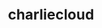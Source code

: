 ---
title: "charliecloud"
layout: cache
categories: [package, develop]
meta: {"versions": ["0.37"], "compilers": ["cce@=15.0.1", "gcc@=11.4.0", "gcc@=9.4.0", "oneapi@=2024.0.0", "oneapi@=2024.2.0"], "oss": ["rhel8", "ubuntu20.04", "ubuntu22.04"], "platforms": ["linux"], "targets": ["neoverse_v1", "ppc64le", "x86_64_v3", "zen4"], "stacks": ["e4s", "e4s-cray-rhel", "e4s-neoverse_v1", "e4s-oneapi", "e4s-power", "root"], "num_specs": 24, "num_specs_by_stack": {"root": 24, "e4s-cray-rhel": 2, "e4s-power": 2, "e4s-neoverse_v1": 2, "e4s": 2, "e4s-oneapi": 3}}
spec_details: [{"hash": "bjp3zesqfqdqj7rgo5wrb7rw5ltbhkn2", "compiler": "cce@=15.0.1", "versions": ["0.37"], "os": "rhel8", "platform": "linux", "target": "zen4", "variants": ["build_system=autotools", "~docs", "+squashfuse"], "stacks": ["root"], "size": "-", "tarball": "https://binaries.spack.io/develop/build_cache/linux-rhel8-zen4/cce-15.0.1/charliecloud-0.37/linux-rhel8-zen4-cce-15.0.1-charliecloud-0.37-bjp3zesqfqdqj7rgo5wrb7rw5ltbhkn2.spack"}, {"hash": "sfu5q5xnnrcnt7nkq3qtgbzl4vy3ozsl", "compiler": "cce@=15.0.1", "versions": ["0.37"], "os": "rhel8", "platform": "linux", "target": "zen4", "variants": ["build_system=autotools", "~docs", "+squashfuse"], "stacks": ["root"], "size": "-", "tarball": "https://binaries.spack.io/develop/build_cache/linux-rhel8-zen4/cce-15.0.1/charliecloud-0.37/linux-rhel8-zen4-cce-15.0.1-charliecloud-0.37-sfu5q5xnnrcnt7nkq3qtgbzl4vy3ozsl.spack"}, {"hash": "hgwof77mv6ijudniab6ljey7oczk5bfy", "compiler": "cce@=15.0.1", "versions": ["0.37"], "os": "rhel8", "platform": "linux", "target": "zen4", "variants": ["build_system=autotools", "~docs", "+squashfuse"], "stacks": ["root", "e4s-cray-rhel"], "size": "-", "tarball": "https://binaries.spack.io/develop/build_cache/linux-rhel8-zen4/cce-15.0.1/charliecloud-0.37/linux-rhel8-zen4-cce-15.0.1-charliecloud-0.37-hgwof77mv6ijudniab6ljey7oczk5bfy.spack"}, {"hash": "yvk237ieq76iikmp4ncn5yrh5o3jnfxl", "compiler": "cce@=15.0.1", "versions": ["0.37"], "os": "rhel8", "platform": "linux", "target": "zen4", "variants": ["build_system=autotools", "~docs", "+squashfuse"], "stacks": ["root", "e4s-cray-rhel"], "size": "-", "tarball": "https://binaries.spack.io/develop/build_cache/linux-rhel8-zen4/cce-15.0.1/charliecloud-0.37/linux-rhel8-zen4-cce-15.0.1-charliecloud-0.37-yvk237ieq76iikmp4ncn5yrh5o3jnfxl.spack"}, {"hash": "p24zarwwejbkv2ojfkf6w3jl6g3loadx", "compiler": "gcc@=9.4.0", "versions": ["0.37"], "os": "ubuntu20.04", "platform": "linux", "target": "ppc64le", "variants": ["build_system=autotools", "~docs", "+squashfuse"], "stacks": ["e4s-power", "root"], "size": "-", "tarball": "https://binaries.spack.io/develop/build_cache/linux-ubuntu20.04-ppc64le/gcc-9.4.0/charliecloud-0.37/linux-ubuntu20.04-ppc64le-gcc-9.4.0-charliecloud-0.37-p24zarwwejbkv2ojfkf6w3jl6g3loadx.spack"}, {"hash": "7n2dcsqimwiri5wfhdt25oeu64aitdov", "compiler": "gcc@=9.4.0", "versions": ["0.37"], "os": "ubuntu20.04", "platform": "linux", "target": "ppc64le", "variants": ["build_system=autotools", "~docs", "+squashfuse"], "stacks": ["e4s-power", "root"], "size": "-", "tarball": "https://binaries.spack.io/develop/build_cache/linux-ubuntu20.04-ppc64le/gcc-9.4.0/charliecloud-0.37/linux-ubuntu20.04-ppc64le-gcc-9.4.0-charliecloud-0.37-7n2dcsqimwiri5wfhdt25oeu64aitdov.spack"}, {"hash": "q7gjno3eubnh5qsdjt2wattar773fceg", "compiler": "gcc@=9.4.0", "versions": ["0.37"], "os": "ubuntu20.04", "platform": "linux", "target": "ppc64le", "variants": ["build_system=autotools", "~docs", "+squashfuse"], "stacks": ["root"], "size": "-", "tarball": "https://binaries.spack.io/develop/build_cache/linux-ubuntu20.04-ppc64le/gcc-9.4.0/charliecloud-0.37/linux-ubuntu20.04-ppc64le-gcc-9.4.0-charliecloud-0.37-q7gjno3eubnh5qsdjt2wattar773fceg.spack"}, {"hash": "mzz3oiwlk6bl4mwwotgruglhpl46pziu", "compiler": "gcc@=9.4.0", "versions": ["0.37"], "os": "ubuntu20.04", "platform": "linux", "target": "ppc64le", "variants": ["build_system=autotools", "~docs", "+squashfuse"], "stacks": ["root"], "size": "-", "tarball": "https://binaries.spack.io/develop/build_cache/linux-ubuntu20.04-ppc64le/gcc-9.4.0/charliecloud-0.37/linux-ubuntu20.04-ppc64le-gcc-9.4.0-charliecloud-0.37-mzz3oiwlk6bl4mwwotgruglhpl46pziu.spack"}, {"hash": "izyn3vqrg5gp66qsfxwb4l22i2ctcegg", "compiler": "gcc@=11.4.0", "versions": ["0.37"], "os": "ubuntu22.04", "platform": "linux", "target": "neoverse_v1", "variants": ["build_system=autotools", "~docs", "+squashfuse"], "stacks": ["root", "e4s-neoverse_v1"], "size": "-", "tarball": "https://binaries.spack.io/develop/build_cache/linux-ubuntu22.04-neoverse_v1/gcc-11.4.0/charliecloud-0.37/linux-ubuntu22.04-neoverse_v1-gcc-11.4.0-charliecloud-0.37-izyn3vqrg5gp66qsfxwb4l22i2ctcegg.spack"}, {"hash": "bhjbrsdxocfcyaikjetns46xtpefc7hp", "compiler": "gcc@=11.4.0", "versions": ["0.37"], "os": "ubuntu22.04", "platform": "linux", "target": "neoverse_v1", "variants": ["build_system=autotools", "~docs", "+squashfuse"], "stacks": ["root", "e4s-neoverse_v1"], "size": "-", "tarball": "https://binaries.spack.io/develop/build_cache/linux-ubuntu22.04-neoverse_v1/gcc-11.4.0/charliecloud-0.37/linux-ubuntu22.04-neoverse_v1-gcc-11.4.0-charliecloud-0.37-bhjbrsdxocfcyaikjetns46xtpefc7hp.spack"}, {"hash": "7fxxyatxysf5jwdysdklqhl7nz3t4ete", "compiler": "gcc@=11.4.0", "versions": ["0.37"], "os": "ubuntu22.04", "platform": "linux", "target": "neoverse_v1", "variants": ["build_system=autotools", "~docs", "+squashfuse"], "stacks": ["root"], "size": "-", "tarball": "https://binaries.spack.io/develop/build_cache/linux-ubuntu22.04-neoverse_v1/gcc-11.4.0/charliecloud-0.37/linux-ubuntu22.04-neoverse_v1-gcc-11.4.0-charliecloud-0.37-7fxxyatxysf5jwdysdklqhl7nz3t4ete.spack"}, {"hash": "e3cqfsjretpir7ehsyhlrgkhtwtxgwbs", "compiler": "gcc@=11.4.0", "versions": ["0.37"], "os": "ubuntu22.04", "platform": "linux", "target": "neoverse_v1", "variants": ["build_system=autotools", "~docs", "+squashfuse"], "stacks": ["root"], "size": "-", "tarball": "https://binaries.spack.io/develop/build_cache/linux-ubuntu22.04-neoverse_v1/gcc-11.4.0/charliecloud-0.37/linux-ubuntu22.04-neoverse_v1-gcc-11.4.0-charliecloud-0.37-e3cqfsjretpir7ehsyhlrgkhtwtxgwbs.spack"}, {"hash": "xb7imk5mpghu2xrqq7u24ajstgibzdfx", "compiler": "gcc@=11.4.0", "versions": ["0.37"], "os": "ubuntu22.04", "platform": "linux", "target": "x86_64_v3", "variants": ["build_system=autotools", "~docs", "+squashfuse"], "stacks": ["e4s", "root"], "size": "-", "tarball": "https://binaries.spack.io/develop/build_cache/linux-ubuntu22.04-x86_64_v3/gcc-11.4.0/charliecloud-0.37/linux-ubuntu22.04-x86_64_v3-gcc-11.4.0-charliecloud-0.37-xb7imk5mpghu2xrqq7u24ajstgibzdfx.spack"}, {"hash": "4vbbdbpw72h7dpwtawvsop7bsbz7qygi", "compiler": "gcc@=11.4.0", "versions": ["0.37"], "os": "ubuntu22.04", "platform": "linux", "target": "x86_64_v3", "variants": ["build_system=autotools", "~docs", "+squashfuse"], "stacks": ["root"], "size": "-", "tarball": "https://binaries.spack.io/develop/build_cache/linux-ubuntu22.04-x86_64_v3/gcc-11.4.0/charliecloud-0.37/linux-ubuntu22.04-x86_64_v3-gcc-11.4.0-charliecloud-0.37-4vbbdbpw72h7dpwtawvsop7bsbz7qygi.spack"}, {"hash": "4fmqkmfrz5hl25trb2qn3ximxkjcq3ie", "compiler": "gcc@=11.4.0", "versions": ["0.37"], "os": "ubuntu22.04", "platform": "linux", "target": "x86_64_v3", "variants": ["build_system=autotools", "~docs", "+squashfuse"], "stacks": ["root"], "size": "-", "tarball": "https://binaries.spack.io/develop/build_cache/linux-ubuntu22.04-x86_64_v3/gcc-11.4.0/charliecloud-0.37/linux-ubuntu22.04-x86_64_v3-gcc-11.4.0-charliecloud-0.37-4fmqkmfrz5hl25trb2qn3ximxkjcq3ie.spack"}, {"hash": "iatzsqdexx4yv4dd5cuw2p5s5dfwijjt", "compiler": "gcc@=11.4.0", "versions": ["0.37"], "os": "ubuntu22.04", "platform": "linux", "target": "x86_64_v3", "variants": ["build_system=autotools", "~docs", "+squashfuse"], "stacks": ["root"], "size": "-", "tarball": "https://binaries.spack.io/develop/build_cache/linux-ubuntu22.04-x86_64_v3/gcc-11.4.0/charliecloud-0.37/linux-ubuntu22.04-x86_64_v3-gcc-11.4.0-charliecloud-0.37-iatzsqdexx4yv4dd5cuw2p5s5dfwijjt.spack"}, {"hash": "eues5l6tikttgdtn34csyk26zunuouyb", "compiler": "gcc@=11.4.0", "versions": ["0.37"], "os": "ubuntu22.04", "platform": "linux", "target": "x86_64_v3", "variants": ["build_system=autotools", "~docs", "+squashfuse"], "stacks": ["e4s", "root"], "size": "-", "tarball": "https://binaries.spack.io/develop/build_cache/linux-ubuntu22.04-x86_64_v3/gcc-11.4.0/charliecloud-0.37/linux-ubuntu22.04-x86_64_v3-gcc-11.4.0-charliecloud-0.37-eues5l6tikttgdtn34csyk26zunuouyb.spack"}, {"hash": "dfhaxuzxcpowik3bpwjlpyhqpc4pyjwj", "compiler": "gcc@=11.4.0", "versions": ["0.37"], "os": "ubuntu22.04", "platform": "linux", "target": "x86_64_v3", "variants": ["build_system=autotools", "~docs", "+squashfuse"], "stacks": ["root"], "size": "-", "tarball": "https://binaries.spack.io/develop/build_cache/linux-ubuntu22.04-x86_64_v3/gcc-11.4.0/charliecloud-0.37/linux-ubuntu22.04-x86_64_v3-gcc-11.4.0-charliecloud-0.37-dfhaxuzxcpowik3bpwjlpyhqpc4pyjwj.spack"}, {"hash": "wjrcltkj3ot6vaklq36cua5ymxm5mi2s", "compiler": "gcc@=11.4.0", "versions": ["0.37"], "os": "ubuntu22.04", "platform": "linux", "target": "x86_64_v3", "variants": ["build_system=autotools", "~docs", "+squashfuse"], "stacks": ["root"], "size": "-", "tarball": "https://binaries.spack.io/develop/build_cache/linux-ubuntu22.04-x86_64_v3/gcc-11.4.0/charliecloud-0.37/linux-ubuntu22.04-x86_64_v3-gcc-11.4.0-charliecloud-0.37-wjrcltkj3ot6vaklq36cua5ymxm5mi2s.spack"}, {"hash": "vmjwk6sr4kqxwtcjznqg7btpm3qahofp", "compiler": "oneapi@=2024.0.0", "versions": ["0.37"], "os": "ubuntu22.04", "platform": "linux", "target": "x86_64_v3", "variants": ["build_system=autotools", "~docs", "+squashfuse"], "stacks": ["root"], "size": "-", "tarball": "https://binaries.spack.io/develop/build_cache/linux-ubuntu22.04-x86_64_v3/oneapi-2024.0.0/charliecloud-0.37/linux-ubuntu22.04-x86_64_v3-oneapi-2024.0.0-charliecloud-0.37-vmjwk6sr4kqxwtcjznqg7btpm3qahofp.spack"}, {"hash": "gjbp7j44vnjutgdh4fdvkzmnp66uog3n", "compiler": "oneapi@=2024.0.0", "versions": ["0.37"], "os": "ubuntu22.04", "platform": "linux", "target": "x86_64_v3", "variants": ["build_system=autotools", "~docs", "+squashfuse"], "stacks": ["e4s-oneapi", "root"], "size": "-", "tarball": "https://binaries.spack.io/develop/build_cache/linux-ubuntu22.04-x86_64_v3/oneapi-2024.0.0/charliecloud-0.37/linux-ubuntu22.04-x86_64_v3-oneapi-2024.0.0-charliecloud-0.37-gjbp7j44vnjutgdh4fdvkzmnp66uog3n.spack"}, {"hash": "y75y6v3p65jgfm2bxfem3bpmkwmmfz4p", "compiler": "oneapi@=2024.0.0", "versions": ["0.37"], "os": "ubuntu22.04", "platform": "linux", "target": "x86_64_v3", "variants": ["build_system=autotools", "~docs", "+squashfuse"], "stacks": ["root"], "size": "-", "tarball": "https://binaries.spack.io/develop/build_cache/linux-ubuntu22.04-x86_64_v3/oneapi-2024.0.0/charliecloud-0.37/linux-ubuntu22.04-x86_64_v3-oneapi-2024.0.0-charliecloud-0.37-y75y6v3p65jgfm2bxfem3bpmkwmmfz4p.spack"}, {"hash": "icbhkghcmpe3ejdwbaezeezfjm6jm5i4", "compiler": "oneapi@=2024.0.0", "versions": ["0.37"], "os": "ubuntu22.04", "platform": "linux", "target": "x86_64_v3", "variants": ["build_system=autotools", "~docs", "+squashfuse"], "stacks": ["e4s-oneapi", "root"], "size": "-", "tarball": "https://binaries.spack.io/develop/build_cache/linux-ubuntu22.04-x86_64_v3/oneapi-2024.0.0/charliecloud-0.37/linux-ubuntu22.04-x86_64_v3-oneapi-2024.0.0-charliecloud-0.37-icbhkghcmpe3ejdwbaezeezfjm6jm5i4.spack"}, {"hash": "nfjbpovjy4rvxzm7x7hu6ovlmfltk7zp", "compiler": "oneapi@=2024.2.0", "versions": ["0.37"], "os": "ubuntu22.04", "platform": "linux", "target": "x86_64_v3", "variants": ["build_system=autotools", "~docs", "+squashfuse"], "stacks": ["e4s-oneapi", "root"], "size": "-", "tarball": "https://binaries.spack.io/develop/build_cache/linux-ubuntu22.04-x86_64_v3/oneapi-2024.2.0/charliecloud-0.37/linux-ubuntu22.04-x86_64_v3-oneapi-2024.2.0-charliecloud-0.37-nfjbpovjy4rvxzm7x7hu6ovlmfltk7zp.spack"}]
---